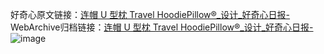 好奇心原文链接：[连帽 U 型枕 Travel HoodiePillow®_设计_好奇心日报-](https://www.qdaily.com/articles/5383.html)
WebArchive归档链接：[连帽 U 型枕 Travel HoodiePillow®_设计_好奇心日报-](http://web.archive.org/web/20190623164658/https://www.qdaily.com/articles/5383.html)
![image](http://ww3.sinaimg.cn/large/007d5XDply1g3wgzzv7gpj30u02nzqi4)